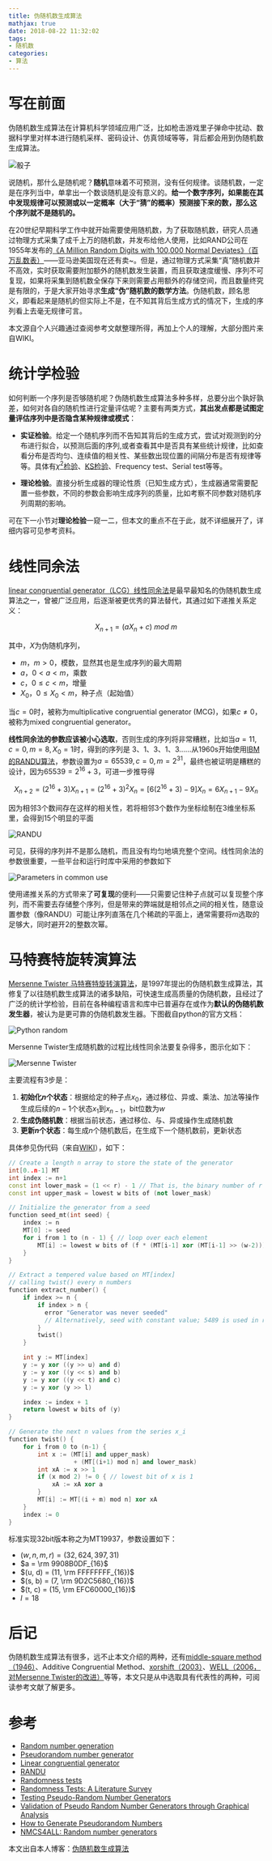 ```yaml
---
title: 伪随机数生成算法
mathjax: true
date: 2018-08-22 11:32:02
tags:
- 随机数
categories:
- 算法
---
```


# 写在前面
伪随机数生成算法在计算机科学领域应用广泛，比如枪击游戏里子弹命中扰动、数据科学里对样本进行随机采样、密码设计、仿真领域等等，背后都会用到伪随机数生成算法。

![骰子](https://s1.ax1x.com/2018/11/18/izzN2F.png)

说随机，那什么是随机呢？**随机**意味着不可预测，没有任何规律。谈随机数，一定是在序列当中，单拿出一个数谈随机是没有意义的。**给一个数字序列，如果能在其中发现规律可以预测或以一定概率（大于“猜”的概率）预测接下来的数，那么这个序列就不是随机的。**

在20世纪早期科学工作中就开始需要使用随机数，为了获取随机数，研究人员通过物理方式采集了成千上万的随机数，并发布给他人使用，比如RAND公司在1955年发布的[《A Million Random Digits with 100,000 Normal Deviates》（百万乱数表）](https://www.amazon.com/Million-Random-Digits-Normal-Deviates/dp/0833030477)——亚马逊美国现在还有卖~。但是，通过物理方式采集“真”随机数并不高效，实时获取需要附加额外的随机数发生装置，而且获取速度缓慢、序列不可复现，如果将采集到随机数全保存下来则需要占用额外的存储空间，而且数量终究是有限的，于是大家开始寻求**生成“伪”随机数的数学方法**。伪随机数，顾名思义，即看起来是随机的但实际上不是，在不知其背后生成方式的情况下，生成的序列看上去毫无规律可言。

本文源自个人兴趣通过查阅参考文献整理所得，再加上个人的理解，大部分图片来自WIKI。

# 统计学检验
如何判断一个序列是否够随机呢？伪随机数生成算法多种多样，总要分出个孰好孰差，如何对各自的随机性进行定量评估呢？主要有两类方式，**其出发点都是试图定量评估序列中是否隐含某种规律或模式**：

-  **实证检验**。给定一个随机序列而不告知其背后的生成方式，尝试对观测到的分布进行拟合，以预测后面的序列,或者查看其中是否具有某些统计规律，比如查看分布是否均匀、连续值的相关性、某些数出现位置的间隔分布是否有规律等等。具体有[$\chi ^2$检验](https://wiki2.org/en/Chi-squared_test)、[KS检验](https://wiki2.org/en/Kolmogorov-Smirnov)、Frequency test、Serial test等等。

- **理论检验**。直接分析生成器的理论性质（已知生成方式），生成器通常需要配置一些参数，不同的参数会影响生成序列的质量，比如考察不同参数对随机序列周期的影响。

可在下一小节对**理论检验**一窥一二，但本文的重点不在于此，就不详细展开了，详细内容可见参考资料。

# 线性同余法
[lin­ear con­gru­en­tial generator（LCG）线性同余法](https://wiki2.org/en/Linear_congruential_generator)是最早最知名的伪随机数生成算法之一，曾被广泛应用，后逐渐被更优秀的算法替代，其通过如下递推关系定义：

$$X_{n+1} = (aX_n + c)\ mod \ m$$

其中，$X$为伪随机序列，

- $m$，$m > 0$，模数，显然其也是生成序列的最大周期
- $a$，$0 < a < m$，乘数
- $c$，$0 \leq c < m$，增量
- $X_0$，$0 \leq X_0 < m$，种子点（起始值）

当$c = 0$时，被称为multiplicative congruential generator (MCG)，如果$c \neq 0$，被称为mixed congruential generator。

**线性同余法的参数应该被小心选取**，否则生成的序列将非常糟糕，比如当$a = 11, c = 0, m = 8, X_0=1$时，得到的序列是 3、1、3、1、3……从1960s开始使用[IBM的RANDU算法](https://wiki2.org/en/RANDU)，参数设置为$a = 65539, c = 0, m = 2^{31}$，最终也被证明是糟糕的设计，因为$65539 = 2 ^{16} + 3$，可进一步推导得

$$X_{n+2} = (2^{16} + 3)X_{n+1} = (2^{16} + 3)^2 X_n = [6(2^{16} + 3) - 9]X_n=6X_{n+1}-9X_n$$

因为相邻3个数间存在这样的相关性，若将相邻3个数作为坐标绘制在3维坐标系里，会得到15个明显的平面

![RANDU](https://s1.ax1x.com/2018/11/18/izz0bR.png)

可见，获得的序列并不是那么随机，而且没有均匀地填充整个空间。线性同余法的参数很重要，一些平台和运行时库中采用的参数如下

![Parameters in common use](https://s1.ax1x.com/2018/11/18/izzDV1.png)

使用递推关系的方式带来了**可复现**的便利——只需要记住种子点就可以复现整个序列，而不需要去存储整个序列，但是带来的弊端就是相邻点之间的相关性，随意设置参数（像RANDU）可能让序列直落在几个稀疏的平面上，通常需要将$m$选取的足够大，同时避开2的整数次幂。

# 马特赛特旋转演算法
[Mersenne Twister 马特赛特旋转演算法](https://wiki2.org/en/Mersenne_Twister)，是1997年提出的伪随机数生成算法，其修复了以往随机数生成算法的诸多缺陷，可快速生成高质量的伪随机数，且经过了广泛的统计学检验，目前在各种编程语言和库中已普遍存在或作为**默认的伪随机数发生器**，被认为是更可靠的伪随机数发生器。下图截自python的官方文档：

![Python random](https://s1.ax1x.com/2018/11/18/izzrUx.png)

Mersenne Twister生成随机数的过程比线性同余法要复杂得多，图示化如下：

![Mersenne Twister](https://s1.ax1x.com/2018/11/18/izzs56.png)

主要流程有3步是：
1. **初始化$n$个状态**：根据给定的种子点$x_0$，通过移位、异或、乘法、加法等操作生成后续的$n-1$个状态$x_1$到$x_{n-1}$，bit位数为$w$
2. **生成伪随机数**：根据当前状态，通过移位、与、异或操作生成随机数
3. **更新$n$个状态**：每生成$n$个随机数后，在生成下一个随机数前，更新状态

具体参见伪代码（来自[WIKI](https://wiki2.org/en/Mersenne_Twister)），如下：

```cpp
// Create a length n array to store the state of the generator
int[0..n-1] MT
int index := n+1
const int lower_mask = (1 << r) - 1 // That is, the binary number of r 1's
const int upper_mask = lowest w bits of (not lower_mask)

// Initialize the generator from a seed
function seed_mt(int seed) {
    index := n
    MT[0] := seed
    for i from 1 to (n - 1) { // loop over each element
        MT[i] := lowest w bits of (f * (MT[i-1] xor (MT[i-1] >> (w-2))) + i)
    }
}

// Extract a tempered value based on MT[index]
// calling twist() every n numbers
function extract_number() {
    if index >= n {
        if index > n {
          error "Generator was never seeded"
          // Alternatively, seed with constant value; 5489 is used in reference C code
        }
        twist()
    }

    int y := MT[index]
    y := y xor ((y >> u) and d)
    y := y xor ((y << s) and b)
    y := y xor ((y << t) and c)
    y := y xor (y >> l)

    index := index + 1
    return lowest w bits of (y)
}

// Generate the next n values from the series x_i 
function twist() {
    for i from 0 to (n-1) {
        int x := (MT[i] and upper_mask)
                  + (MT[(i+1) mod n] and lower_mask)
        int xA := x >> 1
        if (x mod 2) != 0 { // lowest bit of x is 1
            xA := xA xor a
        }
        MT[i] := MT[(i + m) mod n] xor xA
    }
    index := 0
}
```
标准实现32bit版本称之为MT19937，参数设置如下：

- $(w, n, m, r) = (32, 624, 397, 31)$
- $a = \rm 9908B0DF_{16}$
- $(u, d) = (11, \rm FFFFFFFF_{16})$
- $(s, b) = (7, \rm 9D2C5680_{16})$
- $(t, c) = (15, \rm EFC60000_{16})$
- $l = 18$

# 后记
伪随机数生成算法有很多，远不止本文介绍的两种，还有[middle-square method（1946）](https://wiki2.org/en/Middle-square_method)、Additive Congruential Method、[xorshift（2003）](https://wiki2.org/en/Xorshift)、[WELL（2006，对Mersenne Twister的改进）](https://wiki2.org/en/Well_Equidistributed_Long-period_Linear)等等，本文只是从中选取具有代表性的两种，可阅读参考文献了解更多。


# 参考
- [Random number generation](https://wiki2.org/en/Random_number_generation)
- [Pseudorandom number generator](https://wiki2.org/en/Pseudorandom_number_generator)
- [Linear congruential generator](https://wiki2.org/en/Linear_congruential_generator)
- [RANDU](https://wiki2.org/en/RANDU)
- [Randomness tests](https://wiki2.org/en/Tests_for_randomness#cite_note-Rit-7)
- [Randomness Tests: A Literature Survey](http://www.ciphersbyritter.com/RES/RANDTEST.HTM)
- [Testing Pseudo-Random Number Generators](http://www.ccgalberta.com/ccgresources/report03/2001-119_testing_random_number_generators.pdf)
- [Validation of Pseudo Random Number Generators through Graphical Analysis](http://www.cs.ru.ac.za/research/g02c2954/Final%20Writeup.htm)
- [How to Generate Pseudorandom Numbers](https://www.youtube.com/watch?v=C82JyCmtKWg&t=611s)
- [NMCS4ALL: Random number generators](https://www.youtube.com/watch?v=_tN2ev3hO14)

本文出自本人博客：[伪随机数生成算法](https://blog.shinelee.me/2018/08-22-伪随机数生成算法.html)